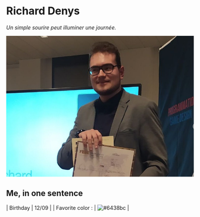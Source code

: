 # Richard Denys

*Un simple sourire peut illuminer une journée.*

![alt text](https://raw.githubusercontent.com/Richyden/markdown-challenge/main/photo.jpeg)

## Me, in one sentence

| Birthday         | 12/09      |
| Favorite color : | ![#6438bc](https://via.placeholder.com/15/6438bc/000000?text=+) |